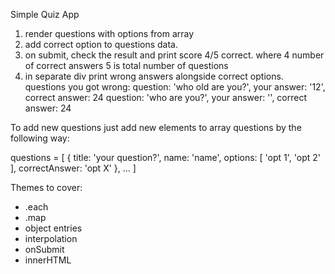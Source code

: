 Simple Quiz App

1. render questions with options from array
2. add correct option to questions data.
3. on submit, check the result and print score
  4/5 correct.
    where 4 number of correct answers
    5 is total number of questions
4. in separate div print wrong answers alongside correct options.
  questions you got wrong:
    question: 'who old are you?', your answer: '12', correct answer: 24
    question: 'who are you?', your answer: '', correct answer: 24

To add new questions just add new elements to array questions by the following way:

  questions = [
    {
      title: 'your question?',
      name: 'name',
      options: [
        'opt 1',
        'opt 2'
      ],
      correctAnswer: 'opt X'
    },
    ...
  ]

Themes to cover:
- .each
- .map
- object entries
- interpolation
- onSubmit
- innerHTML

    
